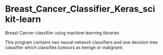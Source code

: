 # Breast_Cancer_Classifier_Keras_scikit-learn
Breast Cancer classifier using machine learning libraries

This program contains two neural network classifiers and one decision tree classifier which classifies tumours as benign or malignant.

